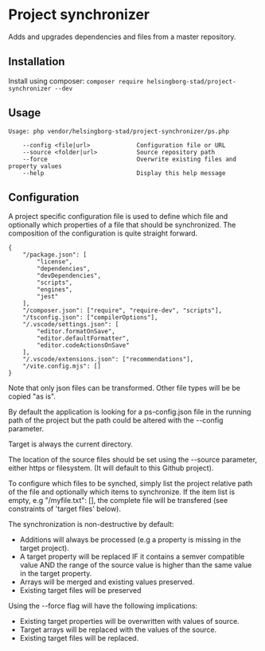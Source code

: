 # Project synchronizer
Adds and upgrades dependencies and files from a master repository.

## Installation
Install using composer:
```composer require helsingborg-stad/project-synchronizer --dev```

## Usage
```
Usage: php vendor/helsingborg-stad/project-synchronizer/ps.php

	--config <file|url>            	Configuration file or URL
	--source <folder|url>          	Source repository path
	--force							Overwrite existing files and property values
	--help                         	Display this help message
```

## Configuration
A project specific configuration file is used to define which file and optionally which properties of a file that should be synchronized. The composition of the configuration is quite straight forward. 

````
{
	"/package.json": [
		"license",
		"dependencies",
		"devDependencies",
		"scripts",
		"engines",
		"jest"
	],
	"/composer.json": ["require", "require-dev", "scripts"],
	"/tsconfig.json": ["compilerOptions"],
	"/.vscode/settings.json": [
		"editor.formatOnSave",
		"editor.defaultFormatter",
		"editor.codeActionsOnSave"
	],
	"/.vscode/extensions.json": ["recommendations"],
	"/vite.config.mjs": []
}
````
Note that only json files can be transformed. Other file types will be be copied "as is".

By default the application is looking for a ps-config.json file in the running path of the project 
but the path could be altered with the --config parameter.

Target is always the current directory.

The location of the source files should be set using the --source parameter, either https or filesystem. (It will default to this Github project).

To configure which files to be synched, simply list the project relative path of the file 
and optionally which items to synchronize. If the item list is empty, e.g "/myfile.txt": [], the complete file will be transfered (see constraints of 'target files' below).

The synchronization is non-destructive by default:
- Additions will always be processed (e.g a property is missing in the target project).
- A target property will be replaced IF it contains a semver compatible value AND the range of the
source value is higher than the same value in the target property.
- Arrays will be merged and existing values preserved.
- Existing target files will be preserved 

Using the --force flag will have the following implications:
- Existing target properties will be overwritten with values of source.
- Target arrays will be replaced with the values of the source.
- Existing target files will be replaced.
